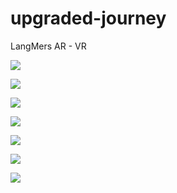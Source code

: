 # upgraded-journey
LangMers AR - VR

![](https://cdn.mathpix.com/snip/images/Nn2GgrWwtZy3n6kLW8AFMAYa7MjTlHYd3lHQYFmEqFU.original.fullsize.png)

![](https://cdn.mathpix.com/snip/images/uw4CG6jvQe-lIhYj1SuPhzB2RODydTscLvx0DGkWsIk.original.fullsize.png)

![](https://cdn.mathpix.com/snip/images/p4ijGZUexLkxkH7wpFYu_UpvlM2xzQ2i9KIlIXW2llk.original.fullsize.png)

![](https://cdn.mathpix.com/snip/images/pnFSKCwTEhXof9MA6eZ_WwtZZJDbPVWhQQHJz9KMFVA.original.fullsize.png)



![](https://cdn.mathpix.com/snip/images/7ZLxJLgu60J4_mZRoRulayu3PT4eVul0TxHIeK42Yu8.original.fullsize.png)




![](https://cdn.mathpix.com/snip/images/I-6XtrtDQiYs1EPcUKsnFQjkeogrLSvqiyAbqkBopOI.original.fullsize.png)



![](https://cdn.mathpix.com/snip/images/zRVhr50QL985owKv5llj-ro2vcHutpfVmrVc2uyEd8c.original.fullsize.png)
